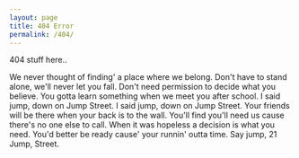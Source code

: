 ```yaml
---
layout: page
title: 404 Error
permalink: /404/
---
```


404 stuff here..

We never thought of finding' a place where we belong. Don't have to stand alone, we'll never let you fall. Don't need permission
to decide what you believe. You gotta learn something when we meet you after school. I said jump, down on Jump Street. I
said jump, down on Jump Street. Your friends will be there when your back is to the wall. You'll find you'll need us cause
there's no one else to call. When it was hopeless a decision is what you need. You'd better be ready cause' your runnin'
outta time. Say jump, 21 Jump, Street.